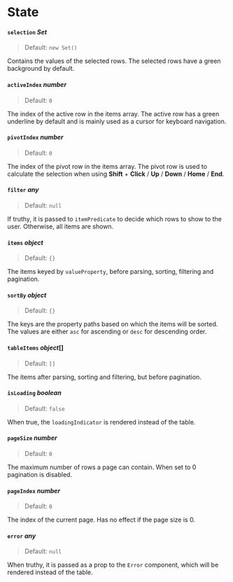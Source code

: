 # State

#### `selection` *Set*

> Default: `new Set()`

Contains the values of the selected rows. The selected rows have a green background by default.

#### `activeIndex` *number*

> Default: `0`

The index of the active row in the items array. The active row has a green underline by default and is mainly used as a cursor for keyboard navigation.

#### `pivotIndex` *number*

> Default: `0`

The index of the pivot row in the items array. The pivot row is used to calculate the selection when using **Shift** + **Click** / **Up** / **Down** / **Home** / **End**.

#### `filter` *any*

> Default: `null`

If truthy, it is passed to `itemPredicate` to decide which rows to show to the user. Otherwise, all items are shown.

#### `items` *object*

> Default: `{}`

The items keyed by `valueProperty`, before parsing, sorting, filtering and pagination.

#### `sortBy` *object*

> Default: `{}`

The keys are the property paths based on which the items will be sorted. The values are either `asc` for ascending or `desc` for descending order.

#### `tableItems` *object*[]

> Default: `[]`

The items after parsing, sorting and filtering, but before pagination.

#### `isLoading` *boolean*

> Default: `false`

When true, the `loadingIndicator` is rendered instead of the table.

#### `pageSize` *number*

> Default: `0`

The maximum number of rows a page can contain. When set to 0 pagination is disabled.

#### `pageIndex` *number*

> Default: `0`

The index of the current page. Has no effect if the page size is 0.

#### `error` *any*

> Default: `null`

When truthy, it is passed as a prop to the `Error` component, which will be rendered instead of the table.